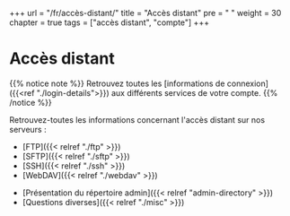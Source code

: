 +++
url = "/fr/accès-distant/"
title = "Accès distant"
pre = "<i class='fas fa-fw fa-network-wired'></i> "
weight = 30
chapter = true
tags = ["accès distant", "compte"]
+++

# Accès distant

{{% notice note %}}
Retrouvez toutes les [informations de connexion]({{<ref "./login-details">}}) aux différents services de votre compte.
{{% /notice %}}

Retrouvez-toutes les informations concernant l'accès distant sur nos serveurs :

* [FTP]({{< relref "./ftp" >}})
* [SFTP]({{< relref "./sftp" >}})
* [SSH]({{< relref "./ssh" >}})
* [WebDAV]({{< relref "./webdav" >}})

- [Présentation du répertoire admin]({{< relref "admin-directory" >}})
- [Questions diverses]({{< relref "./misc" >}})
